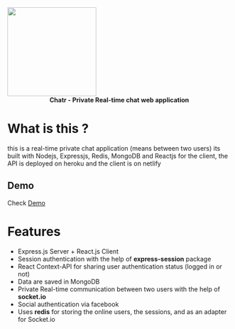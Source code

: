 <div align='center' style="text-align:center">
    <img src="https://chatr-demo.netlify.com/logo.png" width='200px' align='center' style='display:block'/>
    <b style='display:block'>Chatr - Private Real-time chat web application</b>
</div>

# What is this ?
this is a real-time private chat application (means between two users)
its built with Nodejs, Expressjs, Redis, MongoDB and Reactjs for the client, the API is deployed on heroku and the client is on netlify

## Demo
Check [Demo](https://chatr-demo.netlify.com)

# Features
- Express.js Server + React.js Client
- Session authentication with the help of **express-session** package
- React Context-API for sharing user authentication status (logged in or not)
- Data are saved in MongoDB
- Private Real-time communication between two users with the help of **socket.io**
- Social authentication via facebook
- Uses **redis** for storing the online users, the sessions, and as an adapter for Socket.io